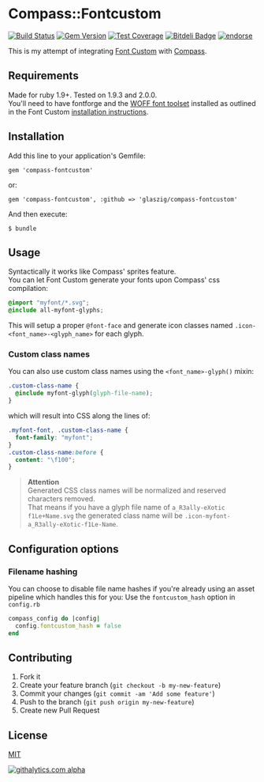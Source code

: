 # Compass::Fontcustom

[![Build Status](https://travis-ci.org/glaszig/compass-fontcustom.png?branch=master)](https://travis-ci.org/glaszig/compass-fontcustom)
[![Gem Version](https://badge.fury.io/rb/compass-fontcustom.png)](http://badge.fury.io/rb/compass-fontcustom)
[![Test Coverage](https://coveralls.io/repos/glaszig/compass-fontcustom/badge.png?branch=master)](https://coveralls.io/r/glaszig/compass-fontcustom)
[![Bitdeli Badge](https://d2weczhvl823v0.cloudfront.net/glaszig/compass-fontcustom/trend.png)](https://bitdeli.com/free "Bitdeli Badge")
[![endorse](https://api.coderwall.com/glaszig/endorsecount.png)](https://coderwall.com/glaszig)

This is my attempt of integrating [Font Custom](http://fontcustom.com) with [Compass](http://compass-style.org).

## Requirements

Made for ruby 1.9+. Tested on 1.9.3 and 2.0.0.  
You'll need to have fontforge and the [WOFF font toolset](http://people.mozilla.com/~jkew/woff) installed as outlined in the Font Custom [installation instructions](http://fontcustom.com/#installation).

## Installation

Add this line to your application's Gemfile:

    gem 'compass-fontcustom'

or:

    gem 'compass-fontcustom', :github => 'glaszig/compass-fontcustom'

And then execute:

    $ bundle

## Usage

Syntactically it works like Compass' sprites feature.  
You can let Font Custom generate your fonts upon Compass' css compilation:

```css
@import "myfont/*.svg";
@include all-myfont-glyphs;
```

This will setup a proper `@font-face` and generate icon classes named `.icon-<font_name>-<glyph_name>` for each glyph.

### Custom class names

You can also use custom class names using the `<font_name>-glyph()` mixin:

```css
.custom-class-name {
  @include myfont-glyph(glyph-file-name);
}
```

which will result into CSS along the lines of:

```css
.myfont-font, .custom-class-name {
  font-family: "myfont";
}
.custom-class-name:before {
  content: "\f100";
}
```

> **Attention**  
> Generated CSS class names will be normalized and reserved characters removed.  
> That means if you have a glyph file name of `a_R3ally-eXotic f1Le+Name.svg` the generated class name will be `.icon-myfont-a_R3ally-eXotic-f1Le-Name`.

## Configuration options

### Filename hashing

You can choose to disable file name hashes if you're already using an asset pipeline which handles this for you:
Use the `fontcustom_hash` option in `config.rb`

```ruby
compass_config do |config|
  config.fontcustom_hash = false
end
```

## Contributing

1. Fork it
2. Create your feature branch (`git checkout -b my-new-feature`)
3. Commit your changes (`git commit -am 'Add some feature'`)
4. Push to the branch (`git push origin my-new-feature`)
5. Create new Pull Request

## License

[MIT](https://raw.github.com/glaszig/compass-fontcustom/master/LICENSE)

[![githalytics.com alpha](https://cruel-carlota.pagodabox.com/233dd6a31787ce3672d5e92e97a76965 "githalytics.com")](http://githalytics.com/glaszig/compass-fontcustom)



